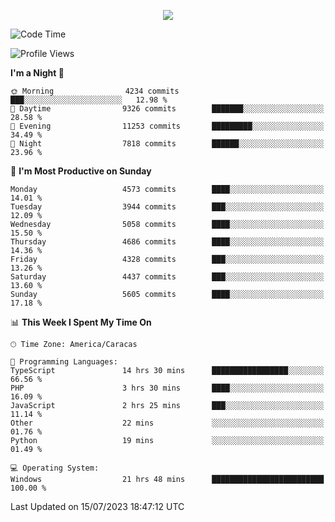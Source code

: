 <p align="center">
  <a href="http://www.github.com/thevacs">
    <img src="https://github-readme-streak-stats.herokuapp.com/?user=thevacs&stroke=ffffff&background=1c1917&ring=0891b2&fire=0891b2&currStreakNum=ffffff&currStreakLabel=0891b2&sideNums=ffffff&sideLabels=ffffff&dates=ffffff&hide_border=true" />
  </a>
</p>

<!--START_SECTION:waka-->
![Code Time](http://img.shields.io/badge/Code%20Time-1%2C514%20hrs%2033%20mins-blue)

![Profile Views](http://img.shields.io/badge/Profile%20Views-1-blue)

**I'm a Night 🦉** 

```text
🌞 Morning                4234 commits        ███░░░░░░░░░░░░░░░░░░░░░░   12.98 % 
🌆 Daytime                9326 commits        ███████░░░░░░░░░░░░░░░░░░   28.58 % 
🌃 Evening                11253 commits       █████████░░░░░░░░░░░░░░░░   34.49 % 
🌙 Night                  7818 commits        ██████░░░░░░░░░░░░░░░░░░░   23.96 % 
```
📅 **I'm Most Productive on Sunday** 

```text
Monday                   4573 commits        ████░░░░░░░░░░░░░░░░░░░░░   14.01 % 
Tuesday                  3944 commits        ███░░░░░░░░░░░░░░░░░░░░░░   12.09 % 
Wednesday                5058 commits        ████░░░░░░░░░░░░░░░░░░░░░   15.50 % 
Thursday                 4686 commits        ████░░░░░░░░░░░░░░░░░░░░░   14.36 % 
Friday                   4328 commits        ███░░░░░░░░░░░░░░░░░░░░░░   13.26 % 
Saturday                 4437 commits        ███░░░░░░░░░░░░░░░░░░░░░░   13.60 % 
Sunday                   5605 commits        ████░░░░░░░░░░░░░░░░░░░░░   17.18 % 
```


📊 **This Week I Spent My Time On** 

```text
🕑︎ Time Zone: America/Caracas

💬 Programming Languages: 
TypeScript               14 hrs 30 mins      █████████████████░░░░░░░░   66.56 % 
PHP                      3 hrs 30 mins       ████░░░░░░░░░░░░░░░░░░░░░   16.09 % 
JavaScript               2 hrs 25 mins       ███░░░░░░░░░░░░░░░░░░░░░░   11.14 % 
Other                    22 mins             ░░░░░░░░░░░░░░░░░░░░░░░░░   01.76 % 
Python                   19 mins             ░░░░░░░░░░░░░░░░░░░░░░░░░   01.49 % 

💻 Operating System: 
Windows                  21 hrs 48 mins      █████████████████████████   100.00 % 
```


 Last Updated on 15/07/2023 18:47:12 UTC
<!--END_SECTION:waka-->
